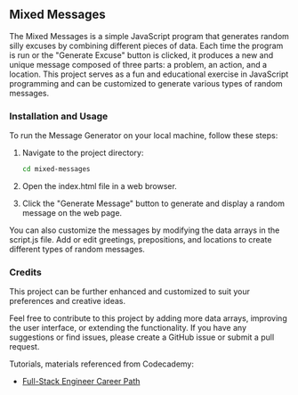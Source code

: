 ## Mixed Messages
<!-- Project Description -->
The Mixed Messages is a simple JavaScript program that generates random silly excuses by combining different pieces of data. Each time the program is run or the "Generate Excuse" button is clicked, it produces a new and unique message composed of three parts: a problem, an action, and a location. This project serves as a fun and educational exercise in JavaScript programming and can be customized to generate various types of random messages.

### Installation and Usage
<!-- How to install and run the project? -->
To run the Message Generator on your local machine, follow these steps:

1. Navigate to the project directory:
    ```bash
    cd mixed-messages
    ```

2. Open the index.html file in a web browser.
3. Click the "Generate Message" button to generate and display a random message on the web page.

You can also customize the messages by modifying the data arrays in the script.js file. Add or edit greetings, prepositions, and locations to create different types of random messages.

### Credits
This project can be further enhanced and customized to suit your preferences and creative ideas.

Feel free to contribute to this project by adding more data arrays, improving the user interface, or extending the functionality. If you have any suggestions or find issues, please create a GitHub issue or submit a pull request.

Tutorials, materials referenced from Codecademy:
- [Full-Stack Engineer Career Path](https://join.codecademy.com/learn/paths/full-stack-engineer-career-path/)

